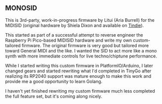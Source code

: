 ## MONOSID

This is 3rd-party, work-in-progress firmware by Litui (Aria Burrell) for the MIDISID (original hardware by Shiela Dixon and available on [Tindie](https://www.tindie.com/products/shieladixon/midisid-midi-in-2-x-sid-clones/)).

This started as part of a successful attempt to reverse engineer the Raspberry Pi Pico-based MIDISID hardware and write my own custom-tailored firmware. The original firmware is very good but tailored more toward General MIDI and the like. I wanted the SID to act more like a mono synth with more immediate controls for live techno/chiptune performance.

While I started writing this custom firmware in PlatformIO/Arduino, I later changed gears and started rewriting what I'd completed in TinyGo after realizing its RP2040 support was mature enough to make this work and provide me a good opportunity to learn Golang.

I haven't yet finished rewriting my custom firmware much less completed the full feature set, but it's coming along nicely.